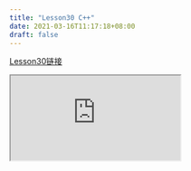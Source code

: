 ```yaml
---
title: "Lesson30 C++"
date: 2021-03-16T11:17:18+08:00
draft: false
---
```

[Lesson30链接](https://hisrotiy.bj.bcebos.com/ls30.pdf?authorization=bce-auth-v1/1b6fa7efb57449d7bb14197c30c12f03/2021-03-16T11%3A47%3A11Z/3000/host/c44669ac2150f69b5412a5c3d50595d6200d0c65c4e75dc19f0e0272b36ef0e1)
<iframe src="https://hisrotiy.bj.bcebos.com/ls30.pdf?authorization=bce-auth-v1/1b6fa7efb57449d7bb14197c30c12f03/2021-03-16T11%3A47%3A11Z/3000/host/c44669ac2150f69b5412a5c3d50595d6200d0c65c4e75dc19f0e0272b36ef0e1"></iframe>
